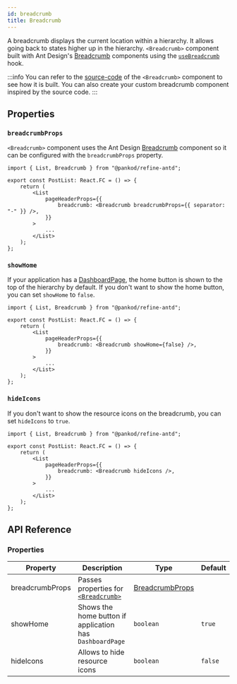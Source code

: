 ```yaml
---
id: breadcrumb
title: Breadcrumb
---
```


A breadcrumb displays the current location within a hierarchy. It allows going back to states higher up in the hierarchy. `<Breadcrumb>` component built with Ant Design's [Breadcrumb][antd-breadcrumb] components using the [`useBreadcrumb`](/api-reference/core/hooks/useBreadcrumb.md) hook.

:::info
You can refer to the [source-code][source-code] of the `<Breadcrumb>` component to see how it is built. You can also create your custom breadcrumb component inspired by the source code.
:::

## Properties

### `breadcrumbProps`

`<Breadcrumb>` component uses the Ant Design [Breadcrumb][antd-breadcrumb] component so it can be configured with the `breadcrumbProps` property.

```tsx
import { List, Breadcrumb } from "@pankod/refine-antd";

export const PostList: React.FC = () => {
    return (
        <List
            pageHeaderProps={{
                breadcrumb: <Breadcrumb breadcrumbProps={{ separator: "-" }} />,
            }}
        >
            ...
        </List>
    );
};
```

### `showHome`

If your application has a [DashboardPage](/api-reference/core/components/refine-config.md#dashboardpage), the home button is shown to the top of the hierarchy by default. If you don't want to show the home button, you can set `showHome` to `false`.

```tsx
import { List, Breadcrumb } from "@pankod/refine-antd";

export const PostList: React.FC = () => {
    return (
        <List
            pageHeaderProps={{
                breadcrumb: <Breadcrumb showHome={false} />,
            }}
        >
            ...
        </List>
    );
};
```

### `hideIcons`

If you don't want to show the resource icons on the breadcrumb, you can set `hideIcons` to `true`.

```tsx
import { List, Breadcrumb } from "@pankod/refine-antd";

export const PostList: React.FC = () => {
    return (
        <List
            pageHeaderProps={{
                breadcrumb: <Breadcrumb hideIcons />,
            }}
        >
            ...
        </List>
    );
};
```

## API Reference

### Properties

| Property        | Description                                              | Type                                     | Default |
| --------------- | -------------------------------------------------------- | ---------------------------------------- | ------- |
| breadcrumbProps | Passes properties for [`<Breadcrumb>`][antd-breadcrumb]  | [BreadcrumbProps][antd-breadcrumb-props] |         |
| showHome        | Shows the home button if application has `DashboardPage` | `boolean`                                | `true`  |
| hideIcons       | Allows to hide resource icons                            | `boolean`                                | `false` |

[antd-breadcrumb]: https://ant.design/components/breadcrumb
[antd-breadcrumb-props]: https://ant.design/components/breadcrumb/#Breadcrumb
[source-code]: https://github.com/pankod/refine/blob/master/packages/antd/src/components/breadcrumb/index.tsx
